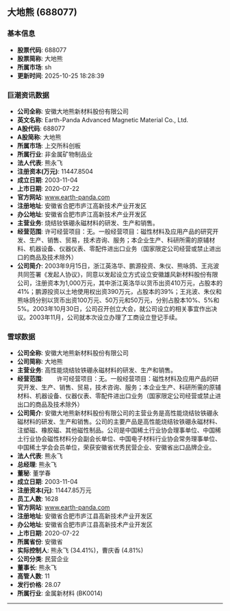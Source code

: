 ## 大地熊 (688077)

### 基本信息

- **股票代码**: 688077
- **股票简称**: 大地熊
- **所属市场**: sh
- **更新时间**: 2025-10-25 18:28:39

### 巨潮资讯数据

- **公司全称**: 安徽大地熊新材料股份有限公司
- **英文名称**: Earth-Panda Advanced Magnetic Material Co., Ltd.
- **A股代码**: 688077
- **A股简称**: 大地熊
- **所属市场**: 上交所科创板
- **所属行业**: 非金属矿物制品业
- **法人代表**: 熊永飞
- **注册资本(万元)**: 11447.8504
- **成立日期**: 2003-11-04
- **上市日期**: 2020-07-22
- **官方网站**: www.earth-panda.com
- **注册地址**: 安徽省合肥市庐江高新技术产业开发区
- **办公地址**: 安徽省合肥市庐江高新技术产业开发区
- **主营业务**: 烧结钕铁硼永磁材料的研发、生产和销售。
- **经营范围**: 许可经营项目：无。一般经营项目：磁性材料及应用产品的研究开发、生产、销售、贸易，技术咨询、服务；本企业生产、科研所需的原辅材料、机器设备、仪器仪表、零配件进出口业务（国家限定公司经营或禁止进出口的商品及技术除外）
- **公司简介**: 2003年9月15日，浙江英洛华、鹏源投资、朱仪、熊咏鸽、王兆波共同签署《发起人协议》，同意以发起设立方式设立安徽雄风新材料股份有限公司，注册资本为1,000万元，其中浙江英洛华以货币出资410万元，占股本的41%；鹏源投资以土地使用权出资390万元，占股本的39%；王兆波、朱仪和熊咏鸽分别以货币出资100万元、50万元和50万元，分别占股本10%、5%和5%。2003年10月30日，公司召开创立大会，就公司设立的相关事宜作出决议。2003年11月，公司就本次设立办理了工商设立登记手续。

### 雪球数据

- **公司全称**: 安徽大地熊新材料股份有限公司
- **公司简称**: 大地熊
- **主营业务**: 高性能烧结钕铁硼永磁材料的研发、生产和销售。
- **经营范围**: 　　许可经营项目：无。一般经营项目：磁性材料及应用产品的研究开发、生产、销售、贸易，技术咨询、服务；本企业生产、科研所需的原辅材料、机器设备、仪器仪表、零配件进出口业务（国家限定公司经营或禁止进出口的商品及技术除外）
- **公司简介**: 安徽大地熊新材料股份有限公司的主营业务是高性能烧结钕铁硼永磁材料的研发、生产和销售。公司的主要产品是高性能烧结钕铁硼永磁材料、注塑磁、橡胶磁、其他磁性制品。公司是中国稀土行业协会理事单位、中国稀土行业协会磁性材料分会副会长单位、中国电子材料行业协会常务理事单位、中国稀土学会会员单位，荣获安徽省优秀民营企业、安徽省出口品牌企业。
- **法人代表**: 熊永飞
- **总经理**: 熊永飞
- **董秘**: 董学春
- **成立日期**: 2003-11-04
- **注册资本(元)**: 11447.85万元
- **员工人数**: 1628
- **官方网站**: www.earth-panda.com
- **注册地址**: 安徽省合肥市庐江县高新技术产业开发区
- **办公地址**: 安徽省合肥市庐江县高新技术产业开发区
- **上市日期**: 2020-07-22
- **所属省份**: 安徽省
- **实际控制人**: 熊永飞 (34.41%)，曹庆香 (4.81%)
- **公司分类**: 民营企业
- **董事长**: 熊永飞
- **高管人数**: 11
- **发行价格**: 28.07
- **所属行业**: 金属新材料 (BK0014)

---